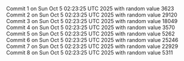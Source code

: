 Commit 1 on Sun Oct  5 02:23:25 UTC 2025 with random value 3623
Commit 2 on Sun Oct  5 02:23:25 UTC 2025 with random value 29120
Commit 3 on Sun Oct  5 02:23:25 UTC 2025 with random value 18049
Commit 4 on Sun Oct  5 02:23:25 UTC 2025 with random value 3570
Commit 5 on Sun Oct  5 02:23:25 UTC 2025 with random value 5262
Commit 6 on Sun Oct  5 02:23:25 UTC 2025 with random value 25246
Commit 7 on Sun Oct  5 02:23:25 UTC 2025 with random value 22929
Commit 8 on Sun Oct  5 02:23:25 UTC 2025 with random value 5311
